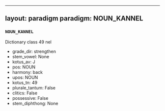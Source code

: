 
---
layout: paradigm
paradigm: NOUN_KANNEL
---
### ` NOUN_KANNEL `

Dictionary class 49 nel
* grade_dir: strengthen
* stem_vowel: None
* kotus_av: J
* pos: NOUN
* harmony: back
* upos: NOUN
* kotus_tn: 49
* plurale_tantum: False
* clitics: False
* possessive: False
* stem_diphthong: None
